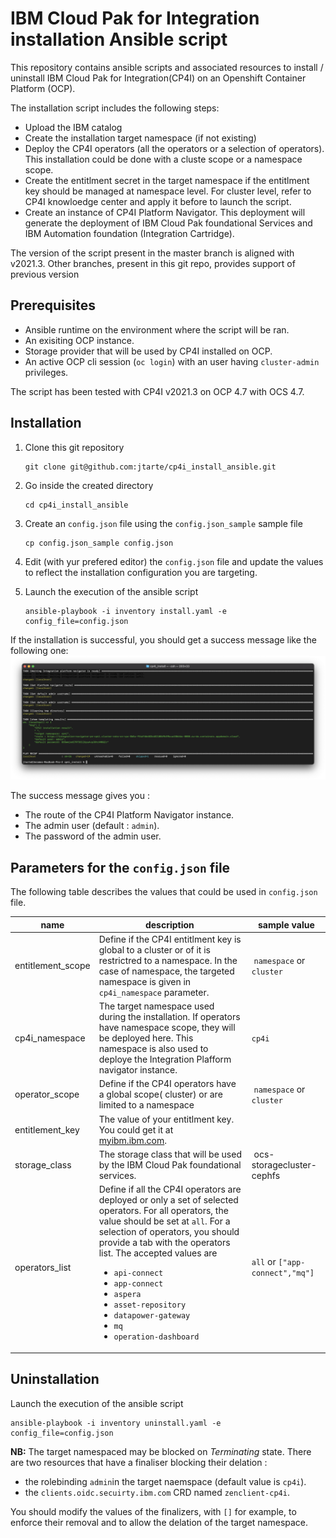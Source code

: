 # IBM Cloud Pak for Integration installation Ansible script

This repository contains ansible scripts and associated resources to install / uninstall IBM Cloud Pak for Integration(CP4I) on an Openshift Container Platform (OCP).

The installation script includes the following steps:
* Upload the IBM catalog
* Create the installation target namespace (if not existing)
* Deploy the CP4I operators (all the operators or a selection of operators). This installation could be done with a cluste scope or a namespace scope.
* Create the entitlment secret in the target namespace if the entitlment key should be managed at namespace level. For cluster level, refer to CP4I knowloedge center and apply it before to launch the script. 
* Create an instance of CP4I Platform Navigator. This deployment will generate the deployment of IBM Cloud Pak foundational Services and IBM Automation foundation (Integration Cartridge).  

The version of the script present in the master branch is aligned with v2021.3.
Other branches, present in this git repo, provides support of previous version



## Prerequisites

* Ansible runtime on the environment where the script will be ran. 
* An exisiting OCP instance. 
* Storage provider that will be used by CP4I installed on OCP. 
* An active OCP cli session (`oc login`) with an user having `cluster-admin` privileges.

The script has been tested with CP4I v2021.3 on OCP 4.7 with OCS 4.7. 

## Installation
1. Clone this git repository
   ``` 
   git clone git@github.com:jtarte/cp4i_install_ansible.git
   ``` 
2. Go inside the created directory
   ```
   cd cp4i_install_ansible
   ```

3. Create an `config.json` file using the `config.json_sample` sample file
   ```
   cp config.json_sample config.json
   ```

4. Edit (with yur prefered editor) the `config.json` file and update the values to reflect the installation configuration you are targeting. 

5. Launch the execution of the ansible script
   ```
   ansible-playbook -i inventory install.yaml -e config_file=config.json
   ```

If the installation is successful, you should get a success message like the following one:
![installation result](./img/install_result.png)

The success message gives you :
* The route of the CP4I Platform Navigator instance. 
* The admin user (default : `admin`).
* The password of the admin user.

## Parameters for the `config.json` file

The following table describes the values that could be used in `config.json` file.

| name | description | sample value |
| ---- | ----------- | ------------ |  
| entitlement_scope | Define if the CP4I entitlment key is global to a cluster or of it is restrictred to a namespace. In the case of namespace, the targeted namespace is given in `cp4i_namespace` parameter.  | `namespace` or `cluster` |
| cp4i_namespace | The target namespace used  during the installation. If operators have namespace scope, they will be deployed here. This namespace is also used to deploye the Integration Plafform navigator instance.  | `cp4i` |
| operator_scope | Define if the CP4I operators have a global scope( cluster) or are limited to a namespace | `namespace` or `cluster` |
| entitlement_key | The value of your entitlment key. You could get it at [myibm.ibm.com](https://myibm.ibm.com).  | |
| storage_class | The storage class that will be used by the IBM Cloud Pak foundational services. | ocs-storagecluster-cephfs | 
| operators_list | Define if all the CP4I operators are deployed or only a set of selected operators. For all operators, the value should be set at `all`. For a selection of operators, you should provide a tab with the operators list. The accepted values are <ul><li>`api-connect`</li><li>`app-connect`</li><li>`aspera`</li><li>`asset-repository`</li><li>`datapower-gateway`</li><li>`mq`</li><li>`operation-dashboard`</li></ul> | `all` or `["app-connect","mq"]`


## Uninstallation

Launch the execution of the ansible script
```
ansible-playbook -i inventory uninstall.yaml -e config_file=config.json
```

**NB:** The target namespaced may be blocked on *Terminating* state. There are two resources that have a finaliser blocking their delation :
* the rolebinding `admin`in the target naemspace (default value is `cp4i`). 
* the `clients.oidc.secuirty.ibm.com` CRD named `zenclient-cp4i`.

You should modify the values of the finalizers, with `[]` for example, to enforce their removal and to allow the delation of the target namespace. 
